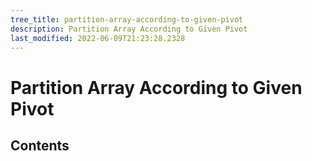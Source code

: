 ```yaml
---
tree_title: partition-array-according-to-given-pivot
description: Partition Array According to Given Pivot
last_modified: 2022-06-09T21:23:28.2328
---
```


# Partition Array According to Given Pivot

## Contents

